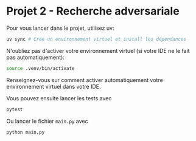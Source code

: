 # Projet 2 - Recherche adversariale
Pour vous lancer dans le projet, utilisez uv:
```bash
uv sync # Crée un environnement virtuel et install les dépendances
```

N'oubliez pas d'activer votre environnement virtuel (si votre IDE ne le fait pas automatiquement):
```bash
source .venv/bin/activate
```
Renseignez-vous sur comment activer automatiquement votre environnement virtuel dans votre IDE.

Vous pouvez ensuite lancer les tests avec
```bash
pytest
```

Ou lancer le fichier `main.py` avec
```bash
python main.py
```

